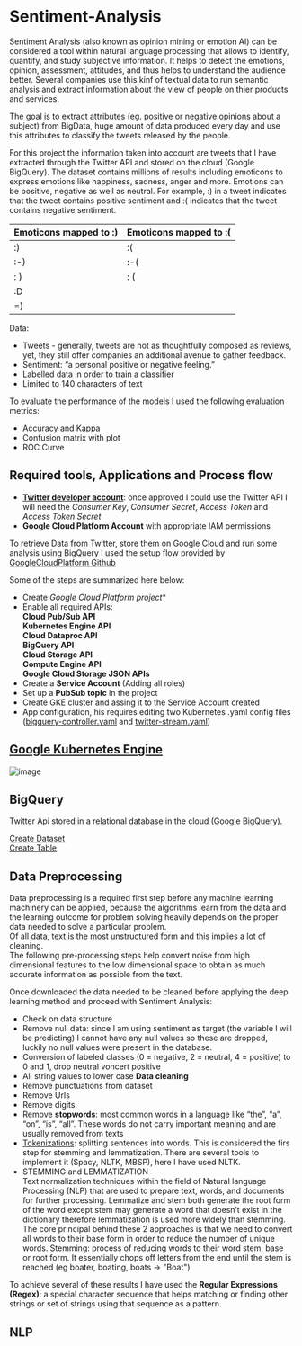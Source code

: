 # Sentiment-Analysis

Sentiment Analysis (also known as opinion mining or emotion AI) can be considered a tool within natural language processing that allows to identify, quantify, and study subjective information. It helps to detect the emotions, opinion, assessment, attitudes, and thus helps to understand the audience better. Several companies use this kinf of textual data to run semantic analysis and extract information about the view of people on thier products and services.

The goal is to extract attributes (eg. positive or negative opinions about a subject) from BigData, huge amount of data produced every day and use this attributes to classify the tweets released by the people.

For this project the information taken into account are tweets that I have extracted through the Twitter API and stored on the cloud (Google BigQuery). The dataset contains millions of results including emoticons to express emotions like happiness, sadness, anger and more. Emotions can be positive, negative as well as neutral. For example, :) in a tweet indicates that the tweet contains positive sentiment and :( indicates that the tweet contains negative sentiment.

| Emoticons mapped to :)  | Emoticons mapped to :( |
| ------------- | ------------- |
:) | :(
:-) | :-(
: ) | : (
:D |
=)  |

Data:
- Tweets - generally, tweets are not as thoughtfully composed as reviews, yet, they still offer companies an additional avenue to gather feedback.
- Sentiment: “a personal positive or negative feeling.”
- Labelled data in order to train a classifier
- Limited to 140 characters of text  

To evaluate the performance of the models I used the following evaluation metrics:

- Accuracy and Kappa
- Confusion matrix with plot
- ROC Curve

## Required tools, Applications and Process flow

- [**Twitter developer account**](https://developer.twitter.com/en/apply-for-access): once approved I could use the Twitter API
I will need the *Consumer Key*, *Consumer Secret*, *Access Token* and *Access Token Secret*
- **Google Cloud Platform Account** with appropriate IAM permissions  

To retrieve Data from Twitter, store them on Google Cloud and run some analysis using BigQuery I used the setup flow provided by [GoogleCloudPlatform Github](https://github.com/GoogleCloudPlatform/kubernetes-bigquery-python/tree/master/pubsub#create-and-configure-a-google-cloud-platform-project)

Some of the steps are summarized here below:
- Create *Google Cloud Platform project**
- Enable all required APIs:  
**Cloud Pub/Sub API  
Kubernetes Engine API    
Cloud Dataproc API  
BigQuery API  
Cloud Storage API    
Compute Engine API  
Google Cloud Storage JSON APIs**    
- Create a **Service Account** (Adding all roles)
- Set up a **PubSub topic** in the project
- Create GKE cluster and assing it to the Service Account created
- App configuration, his requires editing two Kubernetes .yaml config files ([bigquery-controller.yaml](https://github.com/davidellavalle/Social-media-and-Big-Data/blob/main/bigquery-controller.yaml) and [twitter-stream.yaml](https://github.com/davidellavalle/Social-media-and-Big-Data/blob/main/twitter-stream.yaml))

##  [Google Kubernetes Engine](https://cloud.google.com/kubernetes-engine/)

![image](https://user-images.githubusercontent.com/73824871/112852417-31d8d280-90ac-11eb-9239-388a174a60e9.png)

## BigQuery

Twitter Api stored in a relational database in the cloud (Google BigQuery).

[Create Dataset](https://cloud.google.com/bigquery/docs/datasets)  
[Create Table](https://cloud.google.com/bigquery/docs/tables)

## Data Preprocessing
Data preprocessing is a required first step before any machine learning machinery can be applied, because the algorithms learn from the data and the learning outcome for problem solving heavily depends on the proper data needed to solve a particular problem.  
Of all data, text is the most unstructured form and this implies a lot of cleaning.  
The following pre-processing steps help convert noise from high dimensional features to the low dimensional space to obtain as much accurate information as possible from the text.

Once downloaded the data needed to be cleaned before applying the deep learning method and proceed with Sentiment Analysis:

- Check on data structure
- Remove null data: since I am using sentiment as target (the variable I will be predicting) I cannot have any null values so these are dropped, luckily no null values were present in the database.
- Conversion of labeled classes (0 = negative, 2 = neutral, 4 = positive) to 0 and 1, drop neutral voncert positive
- All string values to lower case
**Data cleaning** 
- Remove punctuations from dataset
- Remove Urls
- Remove digits.
- Remove **stopwords**: most common words in a language like “the”, “a”, “on”, “is”, “all”. These words do not carry important meaning and are usually removed from texts
- [Tokenizations](https://www.analyticsvidhya.com/blog/2019/07/how-get-started-nlp-6-unique-ways-perform-tokenization/): splitting sentences into words. This is considered the firs step for stemming and lemmatization.
There are several tools to implement it (Spacy, NLTK, MBSP), here I have used NLTK.
- STEMMING and LEMMATIZATION  
Text normalization techniques within the field of Natural language Processing (NLP) that are used to prepare text, words, and documents for further processing.
Lemmatize and stem both generate the root form of the word except stem may generate a word that doesn’t exist in the dictionary therefore lemmatization is used more widely than stemming. The core principal behind these 2 approaches is that we need to convert all words to their base form in order to reduce the number of unique words.
Stemming: process of reducing words to their word stem, base or root form. It essentially chops off letters from the end until the stem is reached (eg boater, boating, boats -> "Boat")


To achieve several of these results I have used the **Regular Expressions (Regex)**: a special character sequence that helps matching or finding other strings or set of strings using that sequence as a pattern. 


## NLP


